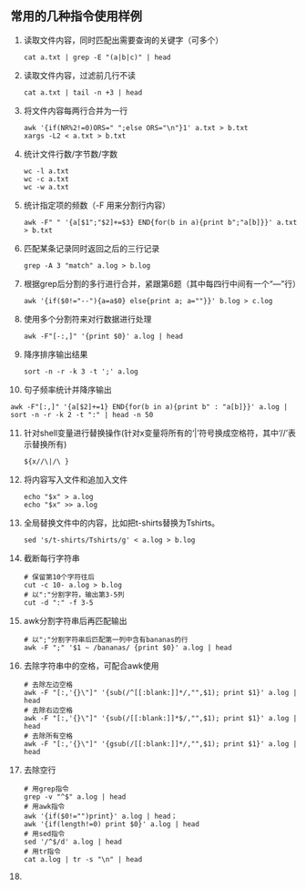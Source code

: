 ## 常用的几种指令使用样例

1. 读取文件内容，同时匹配出需要查询的关键字（可多个）

   ```shell
   cat a.txt | grep -E "(a|b|c)" | head
   ```

2. 读取文件内容，过滤前几行不读

   ```shell
   cat a.txt | tail -n +3 | head
   ```

3. 将文件内容每两行合并为一行

   ```shell
   awk '{if(NR%2!=0)ORS=" ";else ORS="\n"}1' a.txt > b.txt
   xargs -L2 < a.txt > b.txt
   ```

4. 统计文件行数/字节数/字数

   ```shell
   wc -l a.txt
   wc -c a.txt
   wc -w a.txt
   ```

5. 统计指定项的频数（-F 用来分割行内容）

   ```shell
   awk -F" " '{a[$1";"$2]+=$3} END{for(b in a){print b";"a[b]}}' a.txt > b.txt
   ```

6. 匹配某条记录同时返回之后的三行记录

   ```shell
   grep -A 3 "match" a.log > b.log
   ```

7. 根据grep后分割的多行进行合并，紧跟第6题（其中每四行中间有一个“—”行）

   ```shell
   awk '{if($0!="--"){a=a$0} else{print a; a=""}}' b.log > c.log
   ```

8. 使用多个分割符来对行数据进行处理

   ```shell
   awk -F"[-:,]" '{print $0}' a.log | head
   ```

9. 降序排序输出结果

   ```shell
   sort -n -r -k 3 -t ';' a.log
   ```

10. 句子频率统计并降序输出

  ```shell
  awk -F"[:,]" '{a[$2]+=1} END{for(b in a){print b" : "a[b]}}' a.log | sort -n -r -k 2 -t ":" | head -n 50
  ```

11. 针对shell变量进行替换操作(针对x变量将所有的‘|’符号换成空格符，其中‘//’表示替换所有)

    ```shell
    ${x//\|/\ }
    ```

12. 将内容写入文件和追加入文件

    ```shell
    echo "$x" > a.log
    echo "$x" >> a.log
    ```

13. 全局替换文件中的内容，比如把t-shirts替换为Tshirts。

    ```shell
    sed 's/t-shirts/Tshirts/g' < a.log > b.log
    ```

14. 截断每行字符串

    ```shell
    # 保留第10个字符往后
    cut -c 10- a.log > b.log
    # 以":"分割字符，输出第3-5列
    cut -d ":" -f 3-5
    ```

15. awk分割字符串后再匹配输出

    ```shell
    # 以";"分割字符串后匹配第一列中含有bananas的行
    awk -F ";" '$1 ~ /bananas/ {print $0}' a.log | head
    ```

16. 去除字符串中的空格，可配合awk使用

    ```shell
    # 去除左边空格
    awk -F "[:,'{}\"]" '{sub(/^[[:blank:]]*/,"",$1); print $1}' a.log | head
    # 去除右边空格
    awk -F "[:,'{}\"]" '{sub(/[[:blank:]]*$/,"",$1); print $1}' a.log | head
    # 去除所有空格
    awk -F "[:,'{}\"]" '{gsub(/[[:blank:]]*/,"",$1); print $1}' a.log | head
    ```

17. 去除空行

    ```shell
    # 用grep指令
    grep -v "^$" a.log | head
    # 用awk指令
    awk '{if($0!="")print}' a.log | head；
    awk '{if(length!=0) print $0}' a.log | head
    # 用sed指令
    sed '/^$/d' a.log | head
    # 用tr指令
    cat a.log | tr -s "\n" | head
    ```

18. 
